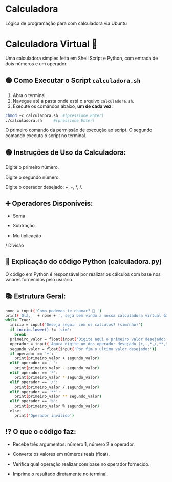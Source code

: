 # Calculadora
Lógica de programação para com calculadora via Ubuntu

# Calculadora Virtual 🔢

Uma calculadora simples feita em Shell Script e Python, com entrada de dois números e um operador.


## 🟢 Como Executar o Script `calculadora.sh`

1. Abra o terminal.
2. Navegue até a pasta onde está o arquivo `calculadora.sh`.
3. Execute os comandos abaixo, **um de cada vez**:

```bash
chmod +x calculadora.sh  #(pressione Enter)
./calculadora.sh	 #(pressione Enter)
```

O primeiro comando dá permissão de execução ao script.
O segundo comando executa o script no terminal.

## 🟢 Instruções de Uso da Calculadora:

Digite o primeiro número.

Digite o segundo número.

Digite o operador desejado: +, -, *, /.

## ➕ Operadores Disponíveis:

+ Soma

- Subtração

* Multiplicação

/ Divisão

## 🐍 Explicação do código Python (calculadora.py)

O código em Python é responsável por realizar os cálculos com base nos valores fornecidos pelo usuário.

## 📚 Estrutura Geral:

```bash
nome = input('Como podemos te chamar? 🤔 ')
print('Olá, ' + nome + ', seja bem vindo a nossa calculadora virtual 😁')
while True:
  inicio = input('Deseja seguir com os calculos? (sim/não)')
  if inicio.lower() != 'sim':
    break
  primeiro_valor = float(input('Digite aqui o primeiro valor desejado:'))
  operador = input('Agora digite um dos operador desejado (+,-,*,/,**,%):')
  segundo_valor = float(input('Por fim o ultimo valor desejado:'))
  if operador == '+':
    print(primeiro_valor + segundo_valor)
  elif operador == '-':
    print(primeiro_valor - segundo_valor)
  elif operador == '*':
    print(primeiro_valor * segundo_valor)
  elif operador == '/':
    print(primeiro_valor / segundo_valor)
  elif operador == '**':
    print(primeiro_valor ** segundo_valor)
  elif operador == '%':
    print(primeiro_valor % segundo_valor)
  else:
    print('Operador inválido')
```

## ⁉ O que o código faz:

- Recebe três argumentos: número 1, número 2 e operador.

- Converte os valores em números reais (float).

- Verifica qual operação realizar com base no operador fornecido.

- Imprime o resultado diretamente no terminal.
